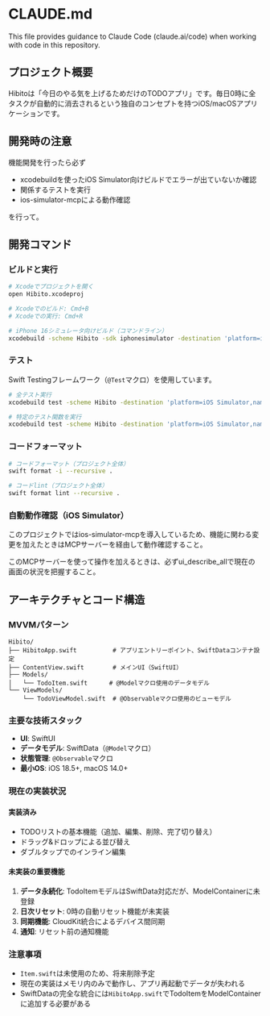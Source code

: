 # CLAUDE.md

This file provides guidance to Claude Code (claude.ai/code) when working with code in this repository.

## プロジェクト概要

Hibitoは「今日のやる気を上げるためだけのTODOアプリ」です。毎日0時に全タスクが自動的に消去されるという独自のコンセプトを持つiOS/macOSアプリケーションです。

## 開発時の注意
機能開発を行ったら必ず

- xcodebuildを使ったiOS Simulator向けビルドでエラーが出ていないか確認
- 関係するテストを実行
- ios-simulator-mcpによる動作確認

を行って。

## 開発コマンド

### ビルドと実行
```bash
# Xcodeでプロジェクトを開く
open Hibito.xcodeproj

# Xcodeでのビルド: Cmd+B
# Xcodeでの実行: Cmd+R

# iPhone 16シミュレータ向けビルド（コマンドライン）
xcodebuild -scheme Hibito -sdk iphonesimulator -destination 'platform=iOS Simulator,name=iPhone 16' build
```

### テスト
Swift Testingフレームワーク（`@Test`マクロ）を使用しています。

```bash
# 全テスト実行
xcodebuild test -scheme Hibito -destination 'platform=iOS Simulator,name=iPhone 16'

# 特定のテスト関数を実行
xcodebuild test -scheme Hibito -destination 'platform=iOS Simulator,name=iPhone 16' -only-testing:HibitoTests/DateExtensionsTests/testIsBeforeToday
```

### コードフォーマット
```bash
# コードフォーマット（プロジェクト全体）
swift format -i --recursive .

# コードlint（プロジェクト全体）
swift format lint --recursive .
```

### 自動動作確認（iOS Simulator）
このプロジェクトではios-simulator-mcpを導入しているため、機能に関わる変更を加えたときはMCPサーバーを経由して動作確認すること。

このMCPサーバーを使って操作を加えるときは、必ずui_describe_allで現在の画面の状況を把握すること。

## アーキテクチャとコード構造

### MVVMパターン
```
Hibito/
├── HibitoApp.swift          # アプリエントリーポイント、SwiftDataコンテナ設定
├── ContentView.swift        # メインUI（SwiftUI）
├── Models/
│   └── TodoItem.swift      # @Modelマクロ使用のデータモデル
└── ViewModels/
    └── TodoViewModel.swift  # @Observableマクロ使用のビューモデル
```

### 主要な技術スタック
- **UI**: SwiftUI
- **データモデル**: SwiftData（`@Model`マクロ）
- **状態管理**: `@Observable`マクロ
- **最小OS**: iOS 18.5+, macOS 14.0+

### 現在の実装状況

#### 実装済み
- TODOリストの基本機能（追加、編集、削除、完了切り替え）
- ドラッグ&ドロップによる並び替え
- ダブルタップでのインライン編集

#### 未実装の重要機能
1. **データ永続化**: TodoItemモデルはSwiftData対応だが、ModelContainerに未登録
2. **日次リセット**: 0時の自動リセット機能が未実装
3. **同期機能**: CloudKit統合によるデバイス間同期
4. **通知**: リセット前の通知機能

### 注意事項
- `Item.swift`は未使用のため、将来削除予定
- 現在の実装はメモリ内のみで動作し、アプリ再起動でデータが失われる
- SwiftDataの完全な統合には`HibitoApp.swift`でTodoItemをModelContainerに追加する必要がある
